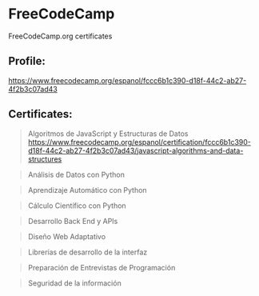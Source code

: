 # FreeCodeCamp
FreeCodeCamp.org certificates

## Profile:
https://www.freecodecamp.org/espanol/fccc6b1c390-d18f-44c2-ab27-4f2b3c07ad43


## Certificates:
>Algoritmos de JavaScript y Estructuras de Datos
https://www.freecodecamp.org/espanol/certification/fccc6b1c390-d18f-44c2-ab27-4f2b3c07ad43/javascript-algorithms-and-data-structures

>Análisis de Datos con Python


>Aprendizaje Automático con Python


>Cálculo Científico con Python


>Desarrollo Back End y APIs


>Diseño Web Adaptativo


>Librerías de desarrollo de la interfaz


>Preparación de Entrevistas de Programación


>Seguridad de la información
